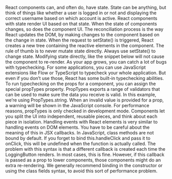 React components can, and often do, have state. State can be anything, but think of things like whether a user is logged in or not and displaying the correct username based on which account is active. React components with state render UI based on that state. When the state of components changes, so does the component UI. The reconciliation process is the way React updates the DOM, by making changes to the component based on the change in state. When the request to setState() is triggered, React creates a new tree containing the reactive elements in the component. The rule of thumb is to never mutate state directly. Always use setState() to change state. Modifying state directly, like the snippet below will not cause the component to re-render.
As your app grows, you can catch a lot of bugs with typechecking. For some applications, you can use JavaScript extensions like Flow or TypeScript to typecheck your whole application. But even if you don’t use those, React has some built-in typechecking abilities. To run typechecking on the props for a component, you can assign the special propTypes property. PropTypes exports a range of validators that can be used to make sure the data you receive is valid. In this example, we’re using PropTypes.string. When an invalid value is provided for a prop, a warning will be shown in the JavaScript console. For performance reasons, propTypes is only checked in development mode.
Components let you split the UI into independent, reusable pieces, and think about each piece in isolation. Handling events with React elements is very similar to handling events on DOM elements. You have to be careful about the meaning of this in JSX callbacks. In JavaScript, class methods are not bound by default. If you forget to bind this.handleClick and pass it to onClick, this will be undefined when the function is actually called. The problem with this syntax is that a different callback is created each time the LoggingButton renders. In most cases, this is fine. However, if this callback is passed as a prop to lower components, those components might do an extra re-rendering. We generally recommend binding in the constructor or using the class fields syntax, to avoid this sort of performance problem.